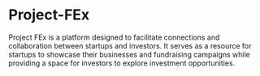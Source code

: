 # Project-FEx
Project FEx is a platform designed to facilitate connections and collaboration between startups and investors. It serves as a resource for startups to showcase their businesses and fundraising campaigns while providing a space for investors to explore investment opportunities.
